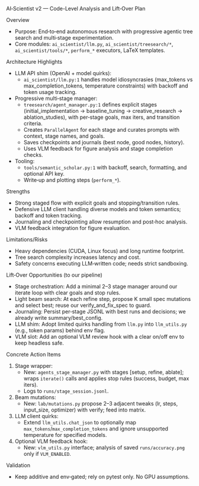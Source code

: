 AI‑Scientist v2 — Code-Level Analysis and Lift‑Over Plan

Overview
- Purpose: End‑to‑end autonomous research with progressive agentic tree search and multi‑stage experimentation.
- Core modules: `ai_scientist/llm.py`, `ai_scientist/treesearch/*`, `ai_scientist/tools/*`, `perform_*` executors, LaTeX templates.

Architecture Highlights
- LLM API shim (OpenAI + model quirks):
  - `ai_scientist/llm.py:1` handles model idiosyncrasies (max_tokens vs max_completion_tokens, temperature constraints) with backoff and token usage tracking.
- Progressive multi‑stage manager:
  - `treesearch/agent_manager.py:1` defines explicit stages (initial_implementation → baseline_tuning → creative_research → ablation_studies), with per‑stage goals, max iters, and transition criteria.
  - Creates `ParallelAgent` for each stage and curates prompts with context, stage names, and goals.
  - Saves checkpoints and journals (best node, good nodes, history).
  - Uses VLM feedback for figure analysis and stage completion checks.
- Tooling:
  - `tools/semantic_scholar.py:1` with backoff, search, formatting, and optional API key.
  - Write‑up and plotting steps (`perform_*`).

Strengths
- Strong staged flow with explicit goals and stopping/transition rules.
- Defensive LLM client handling diverse models and token semantics; backoff and token tracking.
- Journaling and checkpointing allow resumption and post‑hoc analysis.
- VLM feedback integration for figure evaluation.

Limitations/Risks
- Heavy dependencies (CUDA, Linux focus) and long runtime footprint.
- Tree search complexity increases latency and cost.
- Safety concerns executing LLM‑written code; needs strict sandboxing.

Lift‑Over Opportunities (to our pipeline)
- Stage orchestration: Add a minimal 2–3 stage manager around our iterate loop with clear goals and stop rules.
- Light beam search: At each refine step, propose K small spec mutations and select best; reuse our verify_and_fix_spec to guard.
- Journaling: Persist per‑stage JSONL with best runs and decisions; we already write summary/best_config.
- LLM shim: Adopt limited quirks handling from `llm.py` into `llm_utils.py` (e.g., token params) behind env flag.
- VLM slot: Add an optional VLM review hook with a clear on/off env to keep headless safe.

Concrete Action Items
1) Stage wrapper:
   - New: `agents_stage_manager.py` with stages [setup, refine, ablate]; wraps `iterate()` calls and applies stop rules (success, budget, max iters).
   - Logs to `runs/stage_session.jsonl`.
2) Beam mutations:
   - New: `lab/mutations.py` propose 2–3 adjacent tweaks (lr, steps, input_size, optimizer) with verify; feed into matrix.
3) LLM client quirks:
   - Extend `llm_utils.chat_json` to optionally map `max_tokens`/`max_completion_tokens` and ignore unsupported temperature for specified models.
4) Optional VLM feedback hook:
   - New: `vlm_utils.py` interface; analysis of saved `runs/accuracy.png` only if `VLM_ENABLED`.

Validation
- Keep additive and env‑gated; rely on pytest only. No GPU assumptions.

